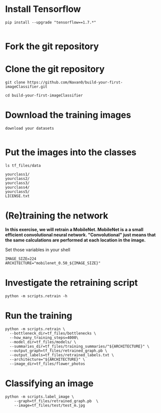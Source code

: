 # Install Tensorflow



```
pip install --upgrade "tensorflow==1.7.*"


```

# Fork the git repository


# Clone the git repository


```
git clone https://github.com/Navan0/build-your-first-imageClassifier.git
```


```
cd build-your-first-imageClassifier 

```
# Download the training images



```
download your datasets
    
```

# Put the images into the classes

```
ls tf_files/data

```



```
yourclass1/
yourclass2/
yourclass3/
yourclass4/
yourclass5/
LICENSE.txt

```

# (Re)training the network



**In this exercise, we will retrain a MobileNet. MobileNet is a a small efficient convolutional neural network. "Convolutional" just means that the same calculations are performed at each location in the image.**

Set those variables in your shell

```
IMAGE_SIZE=224
ARCHITECTURE="mobilenet_0.50_${IMAGE_SIZE}"

```

# Investigate the retraining script



```
python -m scripts.retrain -h
```
# Run the training




```
python -m scripts.retrain \
  --bottleneck_dir=tf_files/bottlenecks \
  --how_many_training_steps=4000\
  --model_dir=tf_files/models/ \
  --summaries_dir=tf_files/training_summaries/"${ARCHITECTURE}" \
  --output_graph=tf_files/retrained_graph.pb \
  --output_labels=tf_files/retrained_labels.txt \
  --architecture="${ARCHITECTURE}" \
  --image_dir=tf_files/flower_photos
```

# Classifying an image



```
python -m scripts.label_image \
    --graph=tf_files/retrained_graph.pb  \
    --image=tf_files/test/test_m.jpg
```

